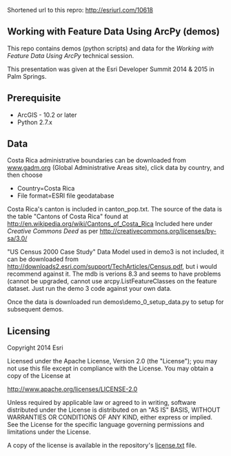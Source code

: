 Shortened url to this repro: http://esriurl.com/10618

## Working with Feature Data Using ArcPy (demos)

This repo contains demos (python scripts) and data for the _Working with Feature Data Using ArcPy_ technical session.

This presentation was given at the Esri Developer Summit 2014 & 2015 in Palm Springs.
 
## Prerequisite

 - ArcGIS - 10.2 or later 
 - Python 2.7.x

## Data
Costa Rica administrative boundaries can be downloaded from www.gadm.org (Global Administrative Areas site), click data by country, and then choose 
 - Country=Costa Rica
 - File format=ESRI file geodatabase

Costa Rica's canton is included in canton_pop.txt. The source of the data is the table "Cantons of Costa Rica" found at 
http://en.wikipedia.org/wiki/Cantons_of_Costa_Rica 
Included here under _Creative Commons Deed_ as per http://creativecommons.org/licenses/by-sa/3.0/

"US Census 2000 Case Study" Data Model used in demo3 is not included, it can be downloaded from http://downloads2.esri.com/support/TechArticles/Census.pdf, but i would recommend against it.  The mdb is verions 8.3 and seems to have problems (cannot be upgraded, cannot use arcpy.ListFeatureClasses on the feature dataset.  Just run the demo 3 code against your own data.

Once the data is downloaded run demos\demo_0_setup_data.py to setup for subsequent demos.

## Licensing
Copyright 2014 Esri

Licensed under the Apache License, Version 2.0 (the "License");
you may not use this file except in compliance with the License.
You may obtain a copy of the License at

   http://www.apache.org/licenses/LICENSE-2.0

Unless required by applicable law or agreed to in writing, software
distributed under the License is distributed on an "AS IS" BASIS,
WITHOUT WARRANTIES OR CONDITIONS OF ANY KIND, either express or implied.
See the License for the specific language governing permissions and
limitations under the License.

A copy of the license is available in the repository's [license.txt](license.txt) file.
